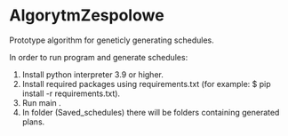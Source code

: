 # AlgorytmZespolowe
Prototype algorithm for geneticly generating schedules.

In order to run program and generate schedules:

1. Install python interpreter 3.9 or higher.
2. Install required packages using requirements.txt (for example:  $ pip install -r requirements.txt).
3. Run main .
4. In folder (Saved_schedules) there will be folders containing generated plans.
